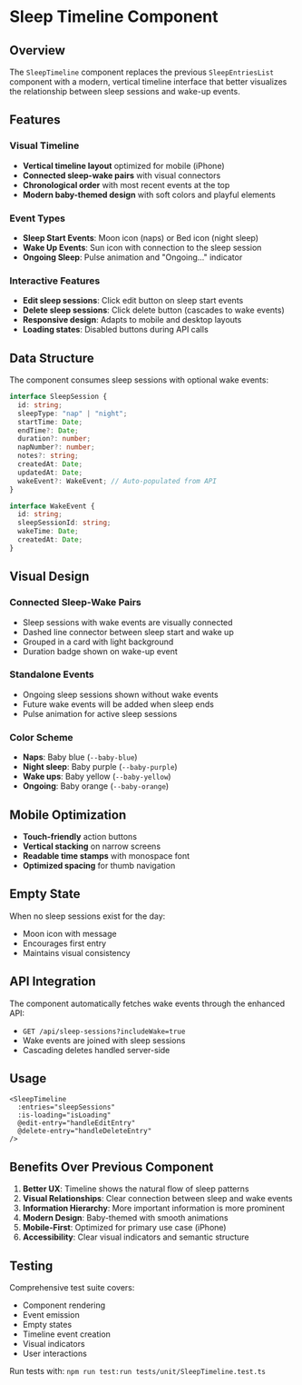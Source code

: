 # Sleep Timeline Component

## Overview

The `SleepTimeline` component replaces the previous `SleepEntriesList` component with a modern, vertical timeline interface that better visualizes the relationship between sleep sessions and wake-up events.

## Features

### Visual Timeline

- **Vertical timeline layout** optimized for mobile (iPhone)
- **Connected sleep-wake pairs** with visual connectors
- **Chronological order** with most recent events at the top
- **Modern baby-themed design** with soft colors and playful elements

### Event Types

- **Sleep Start Events**: Moon icon (naps) or Bed icon (night sleep)
- **Wake Up Events**: Sun icon with connection to the sleep session
- **Ongoing Sleep**: Pulse animation and "Ongoing..." indicator

### Interactive Features

- **Edit sleep sessions**: Click edit button on sleep start events
- **Delete sleep sessions**: Click delete button (cascades to wake events)
- **Responsive design**: Adapts to mobile and desktop layouts
- **Loading states**: Disabled buttons during API calls

## Data Structure

The component consumes sleep sessions with optional wake events:

```typescript
interface SleepSession {
  id: string;
  sleepType: "nap" | "night";
  startTime: Date;
  endTime?: Date;
  duration?: number;
  napNumber?: number;
  notes?: string;
  createdAt: Date;
  updatedAt: Date;
  wakeEvent?: WakeEvent; // Auto-populated from API
}

interface WakeEvent {
  id: string;
  sleepSessionId: string;
  wakeTime: Date;
  createdAt: Date;
}
```

## Visual Design

### Connected Sleep-Wake Pairs

- Sleep sessions with wake events are visually connected
- Dashed line connector between sleep start and wake up
- Grouped in a card with light background
- Duration badge shown on wake-up event

### Standalone Events

- Ongoing sleep sessions shown without wake events
- Future wake events will be added when sleep ends
- Pulse animation for active sleep sessions

### Color Scheme

- **Naps**: Baby blue (`--baby-blue`)
- **Night sleep**: Baby purple (`--baby-purple`)
- **Wake ups**: Baby yellow (`--baby-yellow`)
- **Ongoing**: Baby orange (`--baby-orange`)

## Mobile Optimization

- **Touch-friendly** action buttons
- **Vertical stacking** on narrow screens
- **Readable time stamps** with monospace font
- **Optimized spacing** for thumb navigation

## Empty State

When no sleep sessions exist for the day:

- Moon icon with message
- Encourages first entry
- Maintains visual consistency

## API Integration

The component automatically fetches wake events through the enhanced API:

- `GET /api/sleep-sessions?includeWake=true`
- Wake events are joined with sleep sessions
- Cascading deletes handled server-side

## Usage

```vue
<SleepTimeline
  :entries="sleepSessions"
  :is-loading="isLoading"
  @edit-entry="handleEditEntry"
  @delete-entry="handleDeleteEntry"
/>
```

## Benefits Over Previous Component

1. **Better UX**: Timeline shows the natural flow of sleep patterns
2. **Visual Relationships**: Clear connection between sleep and wake events
3. **Information Hierarchy**: More important information is more prominent
4. **Modern Design**: Baby-themed with smooth animations
5. **Mobile-First**: Optimized for primary use case (iPhone)
6. **Accessibility**: Clear visual indicators and semantic structure

## Testing

Comprehensive test suite covers:

- Component rendering
- Event emission
- Empty states
- Timeline event creation
- Visual indicators
- User interactions

Run tests with: `npm run test:run tests/unit/SleepTimeline.test.ts`
